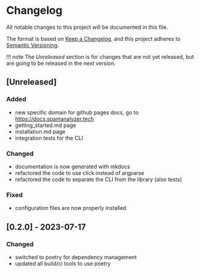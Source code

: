 # Changelog

All notable changes to this project will be documented in this file.

The format is based on [Keep a Changelog](https://keepachangelog.com/en/1.0.0/),
and this project adheres to [Semantic Versioning](https://semver.org/spec/v2.0.0.html).

!!! note
    The *Unreleased* section is for changes that are not yet released, but are
    going to be released in the next version.

## [Unreleased]

### Added

- new specific domain for github pages docs, go to https://docs.spamanalyzer.tech
- getting_started.md page
- installation.md page
- integration tests for the CLI

### Changed

- documentation is now generated with mkdocs
- refactored the code to use click instead of argparse
- refactored the code to separate the CLI from the library (also tests)

### Fixed

- configuration files are now properly installed


## [0.2.0] - 2023-07-17

### Changed
- switched to poetry for dependency management
- updated all build/ci tools to use poetry
